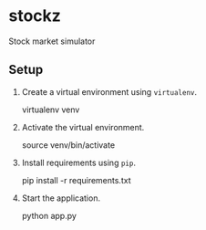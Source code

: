 # stockz #
Stock market simulator

## Setup ##
1. Create a virtual environment using `virtualenv`.

    virtualenv venv

2. Activate the virtual environment.

    source venv/bin/activate

3. Install requirements using `pip`.

    pip install -r requirements.txt

4. Start the application.

    python app.py
